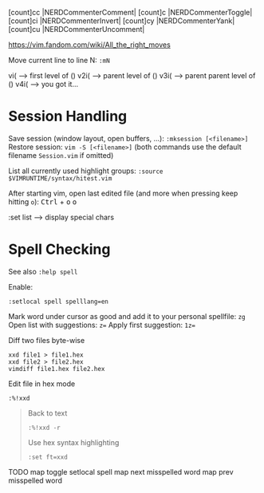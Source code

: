 [count]<leader>cc |NERDCommenterComment|
[count]<leader>c<space> |NERDCommenterToggle|
[count]<leader>ci |NERDCommenterInvert|
[count]<leader>cy |NERDCommenterYank|
[count]<leader>cu |NERDCommenterUncomment|

https://vim.fandom.com/wiki/All_the_right_moves

Move current line to line N: `:mN`

vi( --> first level of ()
v2i( --> parent level of ()
v3i( --> parent parent level of ()
v4i( --> you got it...

# Session Handling

Save session (window layout, open buffers, ...): `:mksession [<filename>]`
Restore session: `vim -S [<filename>]`
(both commands use the default filename `Session.vim` if omitted)

List all currently used highlight groups: `:source $VIMRUNTIME/syntax/hitest.vim`

After starting vim, open last edited file (and more when pressing keep hitting `o`): <kbd>Ctrl</kbd> + <kbd>o</kbd> <kbd>o</kbd>

:set list --> display special chars

# Spell Checking

See also `:help spell`

Enable:

```
:setlocal spell spelllang=en
```

Mark word under cursor as good and add it to your personal spellfile: `zg`
Open list with suggestions: `z=`
Apply first suggestion: `1z=`

Diff two files byte-wise

    xxd file1 > file1.hex
    xxd file2 > file2.hex
    vimdiff file1.hex file2.hex

Edit file in hex mode

    :%!xxd

> Back to text
>
>     :%!xxd -r
>
> Use hex syntax highlighting
>
>     :set ft=xxd

TODO
map toggle setlocal spell
map next misspelled word
map prev misspelled word
